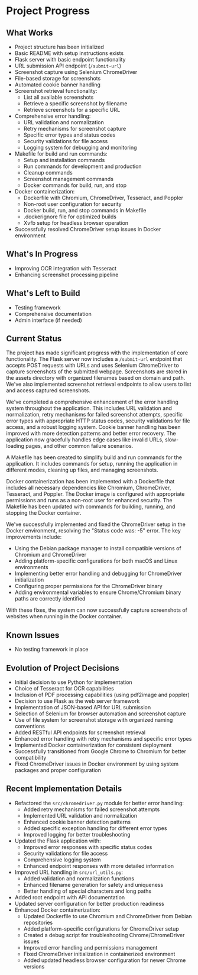 # Project Progress

## What Works

- Project structure has been initialized
- Basic README with setup instructions exists
- Flask server with basic endpoint functionality
- URL submission API endpoint (`/submit-url`)
- Screenshot capture using Selenium ChromeDriver
- File-based storage for screenshots
- Automated cookie banner handling
- Screenshot retrieval functionality:
  - List all available screenshots
  - Retrieve a specific screenshot by filename
  - Retrieve screenshots for a specific URL
- Comprehensive error handling:
  - URL validation and normalization
  - Retry mechanisms for screenshot capture
  - Specific error types and status codes
  - Security validations for file access
  - Logging system for debugging and monitoring
- Makefile for build and run commands:
  - Setup and installation commands
  - Run commands for development and production
  - Cleanup commands
  - Screenshot management commands
  - Docker commands for build, run, and stop
- Docker containerization:
  - Dockerfile with Chromium, ChromeDriver, Tesseract, and Poppler
  - Non-root user configuration for security
  - Docker build, run, and stop commands in Makefile
  - .dockerignore file for optimized builds
  - Xvfb setup for headless browser operation
- Successfully resolved ChromeDriver setup issues in Docker environment

## What's In Progress

- Improving OCR integration with Tesseract
- Enhancing screenshot processing pipeline

## What's Left to Build

- Testing framework
- Comprehensive documentation
- Admin interface (if needed)

## Current Status

The project has made significant progress with the implementation of core functionality. The Flask server now includes a `/submit-url` endpoint that accepts POST requests with URLs and uses Selenium ChromeDriver to capture screenshots of the submitted webpage. Screenshots are stored in the assets directory with organized filenames based on domain and path. We've also implemented screenshot retrieval endpoints to allow users to list and access captured screenshots.

We've completed a comprehensive enhancement of the error handling system throughout the application. This includes URL validation and normalization, retry mechanisms for failed screenshot attempts, specific error types with appropriate HTTP status codes, security validations for file access, and a robust logging system. Cookie banner handling has been improved with more detection patterns and better error recovery. The application now gracefully handles edge cases like invalid URLs, slow-loading pages, and other common failure scenarios.

A Makefile has been created to simplify build and run commands for the application. It includes commands for setup, running the application in different modes, cleaning up files, and managing screenshots.

Docker containerization has been implemented with a Dockerfile that includes all necessary dependencies like Chromium, ChromeDriver, Tesseract, and Poppler. The Docker image is configured with appropriate permissions and runs as a non-root user for enhanced security. The Makefile has been updated with commands for building, running, and stopping the Docker container.

We've successfully implemented and fixed the ChromeDriver setup in the Docker environment, resolving the "Status code was: -5" error. The key improvements include:

- Using the Debian package manager to install compatible versions of Chromium and ChromeDriver
- Adding platform-specific configurations for both macOS and Linux environments
- Implementing better error handling and debugging for ChromeDriver initialization
- Configuring proper permissions for the ChromeDriver binary
- Adding environmental variables to ensure Chrome/Chromium binary paths are correctly identified

With these fixes, the system can now successfully capture screenshots of websites when running in the Docker container.

## Known Issues

- No testing framework in place

## Evolution of Project Decisions

- Initial decision to use Python for implementation
- Choice of Tesseract for OCR capabilities
- Inclusion of PDF processing capabilities (using pdf2image and poppler)
- Decision to use Flask as the web server framework
- Implementation of JSON-based API for URL submission
- Selection of Selenium for browser automation and screenshot capture
- Use of file system for screenshot storage with organized naming conventions
- Added RESTful API endpoints for screenshot retrieval
- Enhanced error handling with retry mechanisms and specific error types
- Implemented Docker containerization for consistent deployment
- Successfully transitioned from Google Chrome to Chromium for better compatibility
- Fixed ChromeDriver issues in Docker environment by using system packages and proper configuration

## Recent Implementation Details

- Refactored the `src/chromedriver.py` module for better error handling:
  - Added retry mechanisms for failed screenshot attempts
  - Implemented URL validation and normalization
  - Enhanced cookie banner detection patterns
  - Added specific exception handling for different error types
  - Improved logging for better troubleshooting
- Updated the Flask application with:
  - Improved error responses with specific status codes
  - Security validations for file access
  - Comprehensive logging system
  - Enhanced endpoint responses with more detailed information
- Improved URL handling in `src/url_utils.py`:
  - Added validation and normalization functions
  - Enhanced filename generation for safety and uniqueness
  - Better handling of special characters and long paths
- Added root endpoint with API documentation
- Updated server configuration for better production readiness
- Enhanced Docker containerization:
  - Updated Dockerfile to use Chromium and ChromeDriver from Debian repositories
  - Added platform-specific configurations for ChromeDriver setup
  - Created a debug script for troubleshooting Chrome/ChromeDriver issues
  - Improved error handling and permissions management
  - Fixed ChromeDriver initialization in containerized environment
  - Added updated headless browser configuration for newer Chrome versions
